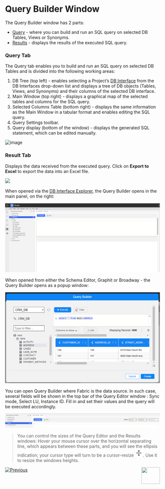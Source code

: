 # Query Builder Window


The Query Builder window has 2 parts: 

* [Query](/articles/11_query_builder/02_query_builder_window.md#query-tab) -  where you can build and run an SQL query on selected DB Tables, Views or Synonyms. 
* [Results](/articles/11_query_builder/02_query_builder_window.md#result-tab) - displays the results of the executed SQL query. 

<studio>

### Query Tab

The Query tab enables you to build and run an SQL query on selected DB Tables and is divided into the following working areas:
1. DB Tree (top left) - enables selecting a Project’s [DB Interface](/articles/05_DB_interfaces/04_creating_a_new_database_interface.md) from the DB Interfaces drop-down list and displays a tree of DB objects (Tables, Views, and Synonyms) and their columns of the selected DB interface.
2. Main Window (top right) - displays a graphical map of the selected tables and columns for the SQL query. 
3. Selected Columns Table (bottom right) - displays the same information as the Main Window in a tabular format and enables editing the SQL query. 
4. Query Settings toolbar.
5. Query display (bottom of the window) - displays the generated SQL statement, which can be edited manually.

![image](images/12_2_3_query_builder_window.PNG)

### Result Tab
Displays the data received from the executed query. Click on **Export to Excel** to export the data into an Excel file.   

<img src="images/12_2_2%20Excel%20file..png" width="700pxl">

</studio>

<web>

When opened via the [DB Interface Explorer](/articles/04_fabric_studio/25_web_data_explorer.md), the Query Builder opens in the main panel, on the right:

![image](images/web/01_QB1.png)



When opened from either the Schema Editor, Graphit or Broadway - the Query Builder opens as a popup window:

![QB popup](../03_logical_units/images/web/01_QB_WEB_popup3.png)



You can open Query Builder where Fabric is the data source. In such case, several fields will be shown in the top bar of the Query Editor window : Sync mode, Select LU, Instance ID. Fill in and set their values and the query will be executed accordingly.

![fabric top](images/web/01_fabric_interface_top_bar.png)



> You can control the sizes of the Query Editor and the Results windows: Hover your mouse cursor over the horizontal separating line, which appears between these parts, and you will see the ellipsis indication; your cursor type will turn to be a cursor-resize ![cursor-resize](images/web/cursor-resize.png). Use it to resize the windows heights.



</web>



[![Previous](/articles/images/Previous.png)](/articles/11_query_builder/01_query_builder_overview.md)[<img align="right" width="60" height="54" src="/articles/images/Next.png">](/articles/11_query_builder/03_building_and_running_an_sql_query.md)
